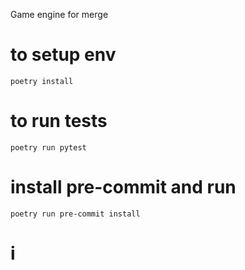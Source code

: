 Game engine for merge

# to setup env
`poetry install`

# to run tests
`poetry run pytest`

# install pre-commit and run
`poetry run pre-commit install`

# i
